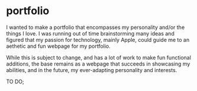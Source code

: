 # portfolio

I wanted to make a portfolio that encompasses my personality and/or the things I love. I was running out of time brainstorming many ideas and figured that my passion for technology, mainly Apple, could guide me to an aethetic and fun webpage for my portfolio. 

While this is subject to change, and has a lot of work to make fun functional additions, the base remains as a webpage that succeeds in showcasing my abilities, and in the future, my ever-adapting personality and interests. 

TO DO;